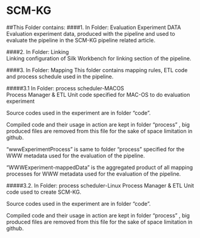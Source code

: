 # SCM-KG

##This Folder contains:
####1.  In Folder:  Evaluation Experiment DATA
Evaluation experiment data, produced with the pipeline and used to evaluate the pipeline in the SCM-KG pipeline related article.  

####2. In Folder: Linking  
Linking configuration of Silk Workbench for linking section of the pipeline.  


####3. In Folder: Mapping
This folder contains mapping rules, ETL code and process schedule used in the pipeline. 

#####3.1 In Folder: process scheduler-MACOS  
Process Manager & ETL Unit code specified for MAC-OS to do evaluation experiment  

Source codes used in the experiment are in folder “code”.  

Compiled code and their usage in action are kept in folder “process” , big produced files are removed from this file for the sake of space limitation in github.  

“wwwExperimentProcess” is same to folder “process” specified for the WWW metadata used for the evaluation of the pipeline.  

“WWWExperiment-mappedData” is the aggregated product of all mapping processes for WWW metadata used for the evaluation of the pipeline.  

#####3.2. In Folder: process scheduler-Linux
Process Manager & ETL Unit code used to create SCM-KG.

Source codes used in the experiment are in folder “code”.    

Compiled code and their usage in action are kept in folder “process” , big produced files are removed from this file for the sake of space limitation in github.     
 